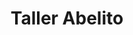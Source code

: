---
title: "Taller Abelito"
url: /santo-domingo-este/taller-abelito/
shop: reparación de automóviles
---